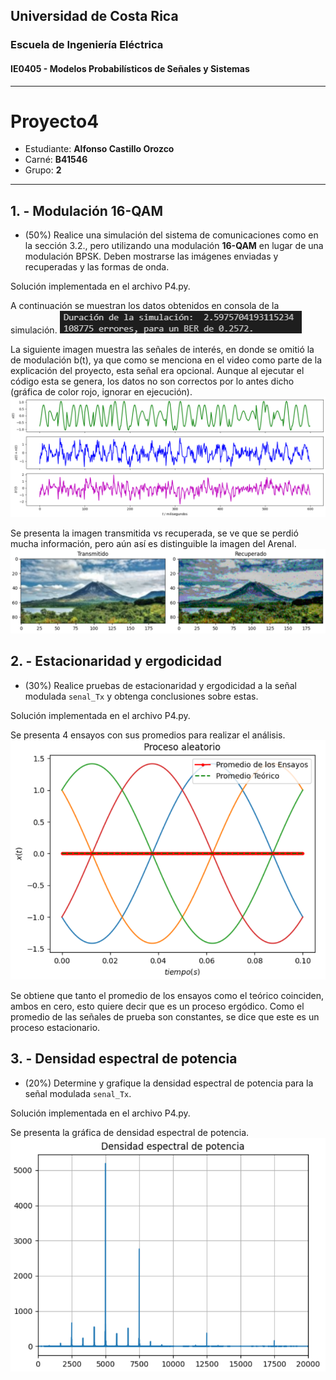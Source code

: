 ## Universidad de Costa Rica
### Escuela de Ingeniería Eléctrica
#### IE0405 - Modelos Probabilísticos de Señales y Sistemas

---

# Proyecto4

* Estudiante: **Alfonso Castillo Orozco**
* Carné: **B41546**
* Grupo: **2**

---
## 1. - Modulación 16-QAM

* (50%) Realice una simulación del sistema de comunicaciones como en la sección 3.2., pero utilizando una modulación **16-QAM** en lugar de una modulación BPSK. Deben mostrarse las imágenes enviadas y recuperadas y las formas de onda.

Solución implementada en el archivo P4.py.

A continuación se muestran los datos obtenidos en consola de la simulación.
![Estadísticas en consola](./0-consola.PNG)

La siguiente imagen muestra las señales de interés, en donde se omitió la de modulación b(t), ya que como se menciona en el video como parte de la explicación del proyecto, esta señal era opcional. Aunque al ejecutar el código esta se genera, los datos no son correctos por lo antes dicho (gráfica de color rojo, ignorar en ejecución).
![Señales](./1-senales.PNG)

Se presenta la imagen transmitida vs recuperada, se ve que se perdió mucha información, pero aún así es distinguible la imagen del Arenal.
![Imagen Transmitida vs Recuperada](./2-transmitido-recuperado.PNG)

## 2. - Estacionaridad y ergodicidad

* (30%) Realice pruebas de estacionaridad y ergodicidad a la señal modulada `senal_Tx` y obtenga conclusiones sobre estas.

Solución implementada en el archivo P4.py.

Se presenta 4 ensayos con sus promedios para realizar el análisis.
![Ensayos de procesos](./3-estacionario-ergocidad.PNG)

Se obtiene que tanto el promedio de los ensayos como el teórico coinciden, ambos en cero, esto quiere decir que es un proceso ergódico.
Como el promedio de las señales de prueba son constantes, se dice que este es un proceso estacionario.

## 3. - Densidad espectral de potencia

* (20%) Determine y grafique la densidad espectral de potencia para la señal modulada `senal_Tx`.

Solución implementada en el archivo P4.py.

Se presenta la gráfica de densidad espectral de potencia.
![Gráfica Densidad Espectral de Potencia](./4-densidad-espectral.PNG)
